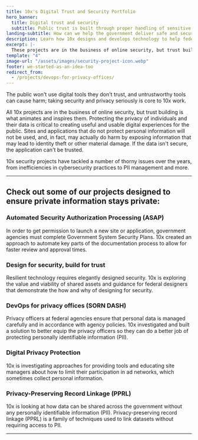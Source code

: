 ```yaml
---
title: 10x's Digital Trust and Security Portfolio 
hero_banner:
  title: Digital trust and security
  subtitle: Public trust is built through proper handling of sensitive data and robust cybersecurity practices.
landing-subtitle: How can we help the government deliver safe and secure digital experiences to the public?
description: Learn how 10x designs and develops technology to help federal digital teams protect privacy and build public trust. 
excerpt: |-
  These projects are in the business of online security, but trust building is what animates and inspires them. The premise of our privacy and security work is that the public won't use digital tools they don't trust, that untrustworthy tools can cause harm, and that taking security and privacy seriously is critical to building trustworthy tools. 
template: "4"
image-url: "/assets/images/security-project-icon.webp"
footer: we-started-as-an-idea-too
redirect_from:
  - /projects/devops-for-privacy-offices/
---
```

<p class="usa-intro">  
  The public won't use digital tools they don't trust, and untrustworthy tools can cause harm; taking security and privacy seriously is core to 10x work.
</p>

All 10x projects are in the business of online security, but trust building is what animates and inspires them. Protecting the privacy of individuals and their data is critical to creating useful and usable digital experiences for the public. Sites and applications that do not protect personal information will not be used, and, in fact, may actually do harm by exposing information that may lead to identity theft or other material damage. If the data isn't secure, the application can't be trusted.

10x security projects have tackled a number of thorny issues over the years, from inefficiencies in cybersecurity practices to PII management and more.

---

## Check out some of our projects designed to ensure private information stays private:

### Automated Security Authorization Processing (ASAP)

In order to get permission to launch a new site or application, government agencies must complete Government System Security Plans. 10x created an approach to automate key parts of the documentation process to allow for faster review and approval times.

### Design for security, build for trust

Resilient technology requires elegantly designed security. 10x is exploring the value and viability of shared assets and guidance for federal designers that demonstrate the how and why of designing for security.

### DevOps for privacy offices (SORN DASH)

Privacy officers at federal agencies ensure that personal data is managed carefully and in accordance with agency policies. 10x investigated and built a solution to better equip the privacy officers so they can do a better job of protecting personally identifiable information (PII).

### Digital Privacy Protection

10x is investigating approaches for providing tools and educating site managers about how to  limit their participation in ad networks, which sometimes collect personal information.

### Privacy-Preserving Record Linkage (PPRL)

10x is looking at how data can be shared across the government without any personally identifiable information (PII). Privacy-preserving record linkage (PPRL) is a family of techniques used to link datasets without requiring access to PII. 

---